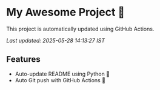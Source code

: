 # My Awesome Project 🚀

This project is automatically updated using GitHub Actions.

_Last updated: 2025-05-28 14:13:27 IST_

## Features
- Auto-update README using Python 🐍
- Auto Git push with GitHub Actions 🤖
